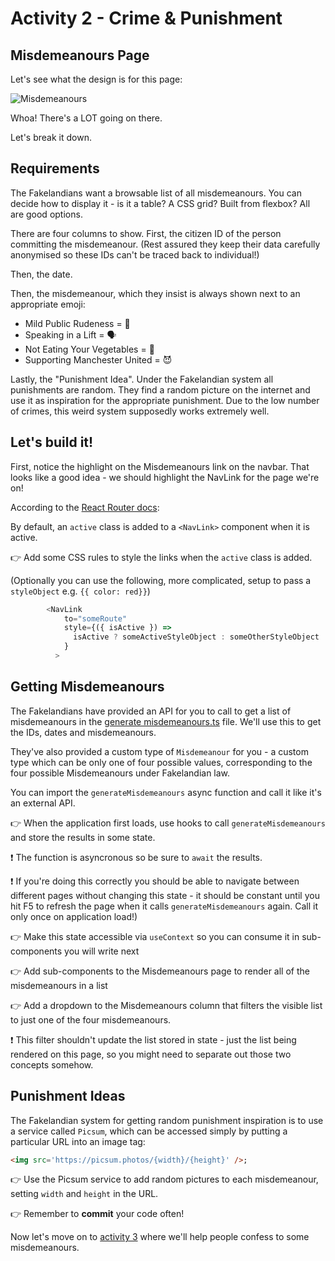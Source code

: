 # Activity 2 - Crime & Punishment

## Misdemeanours Page

Let's see what the design is for this page:

![Misdemeanours](./images/misdemeanours.png 'Sketched misdemeanour page')

Whoa! There's a LOT going on there.

Let's break it down.

## Requirements

The Fakelandians want a browsable list of all misdemeanours. You can decide how to display it - is it a table? A CSS grid? Built from flexbox? All are good options.

There are four columns to show. First, the citizen ID of the person committing the misdemeanour. (Rest assured they keep their data carefully anonymised so these IDs can't be traced back to individual!)

Then, the date.

Then, the misdemeanour, which they insist is always shown next to an appropriate emoji:

-   Mild Public Rudeness = 🤪
-   Speaking in a Lift = 🗣
-   Not Eating Your Vegetables = 🥗
-   Supporting Manchester United = 😈

Lastly, the "Punishment Idea". Under the Fakelandian system all punishments are random. They find a random picture on the internet and use it as inspiration for the appropriate punishment. Due to the low number of crimes, this weird system supposedly works extremely well.

## Let's build it!

First, notice the highlight on the Misdemeanours link on the navbar. That looks like a good idea - we should highlight the NavLink for the page we're on!

According to the [React Router docs](https://reactrouter.com/docs/en/v6/api#navlink):

By default, an `active` class is added to a `<NavLink>` component when it is active.

👉 Add some CSS rules to style the links when the `active` class is added.

(Optionally you can use the following, more complicated, setup to pass a `styleObject` e.g. `{{ color: red}}`)

```JavaScript
        <NavLink
            to="someRoute"
            style={({ isActive }) =>
              isActive ? someActiveStyleObject : someOtherStyleObject
            }
          >
```

## Getting Misdemeanours

The Fakelandians have provided an API for you to call to get a list of misdemeanours in the [generate misdemeanours.ts](./generate_misdemeanours.ts) file. We'll use this to get the IDs, dates and misdemeanours.

They've also provided a custom type of `Misdemeanour` for you - a custom type which can be only one of four possible values, corresponding to the four possible Misdemeanours under Fakelandian law.

You can import the `generateMisdemeanours` async function and call it like it's an external API.

👉 When the application first loads, use hooks to call `generateMisdemeanours` and store the results in some state.

❗ The function is asyncronous so be sure to `await` the results.

❗ If you're doing this correctly you should be able to navigate between different pages without changing this state - it should be constant until you hit F5 to refresh the page when it calls `generateMisdemeanours` again. Call it only once on application load!)

👉 Make this state accessible via `useContext` so you can consume it in sub-components you will write next

👉 Add sub-components to the Misdemeanours page to render all of the misdemeanours in a list

👉 Add a dropdown to the Misdemeanours column that filters the visible list to just one of the four misdemeanours.

❗ This filter shouldn't update the list stored in state - just the list being rendered on this page, so you might need to separate out those two concepts somehow.

## Punishment Ideas

The Fakelandian system for getting random punishment inspiration is to use a service called `Picsum`, which can be accessed simply by putting a particular URL into an image tag:

```HTML
<img src='https://picsum.photos/{width}/{height}' />;
```

👉 Use the Picsum service to add random pictures to each misdemeanour, setting `width` and `height` in the URL.

👉 Remember to **commit** your code often!

Now let's move on to [activity 3](./activity_3.md) where we'll help people confess to some misdemeanours.
